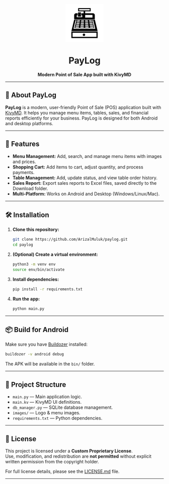 <p align="center">
  <img src="images/logo.png" alt="PayLog Logo" width="120"/>
</p>

<h1 align="center">PayLog</h1>
<p align="center"><b>Modern Point of Sale App built with KivyMD</b></p>

---

## 📱 About PayLog

**PayLog** is a modern, user-friendly Point of Sale (POS) application built with [KivyMD](https://github.com/kivymd/KivyMD). It helps you manage menu items, tables, sales, and financial reports efficiently for your business. PayLog is designed for both Android and desktop platforms.

---

## 🚀 Features

- **Menu Management:** Add, search, and manage menu items with images and prices.
- **Shopping Cart:** Add items to cart, adjust quantity, and process payments.
- **Table Management:** Add, update status, and view table order history.
- **Sales Report:** Export sales reports to Excel files, saved directly to the Download folder.
- **Multi-Platform:** Works on Android and Desktop (Windows/Linux/Mac).

---

## 🛠️ Installation

1. **Clone this repository:**
   ```sh
   git clone https://github.com/ArizalMuluk/paylog.git
   cd paylog
   ```

2. **(Optional) Create a virtual environment:**
   ```sh
   python3 -m venv env
   source env/bin/activate
   ```

3. **Install dependencies:**
   ```sh
   pip install -r requirements.txt
   ```

4. **Run the app:**
   ```sh
   python main.py
   ```

---

## 📦 Build for Android

Make sure you have [Buildozer](https://github.com/kivy/buildozer) installed:

```sh
buildozer -v android debug
```

The APK will be available in the `bin/` folder.

---

## 📁 Project Structure

- `main.py` — Main application logic.
- `main.kv` — KivyMD UI definitions.
- `db_manager.py` — SQLite database management.
- `images/` — Logo & menu images.
- `requirements.txt` — Python dependencies.

---

## 📃 License

This project is licensed under a **Custom Proprietary License**.  
Use, modification, and redistribution are **not permitted** without explicit written permission from the copyright holder.

For full license details, please see the [LICENSE.md](./LICENSE.md) file.

---
